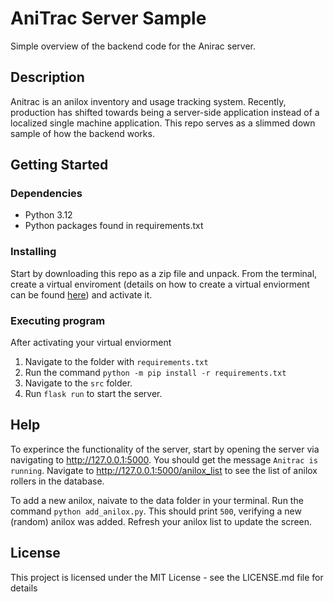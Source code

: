 # AniTrac Server Sample

Simple overview of the backend code for the Anirac server.

## Description

Anitrac is an anilox inventory and usage tracking system. Recently, production has shifted towards being a server-side application instead of a localized single machine application. This repo serves as a slimmed down sample of how the backend works. 

## Getting Started

### Dependencies

* Python 3.12
* Python packages found in requirements.txt

### Installing

Start by downloading this repo as a zip file and unpack. From the terminal, create a virtual enviroment (details on how to create a virtual enviorment can be found [here](https://packaging.python.org/en/latest/guides/installing-using-pip-and-virtual-environments/)) and activate it.

### Executing program

After activating your virtual enviorment
1. Navigate to the folder with `requirements.txt`
2. Run the command `python -m pip install -r requirements.txt`
3. Navigate to the `src` folder.
4. Run `flask run` to start the server.


## Help

To experince the functionality of the server, start by opening the server via navigating to <a href="http://127.0.0.1:5000" target="_blank">http://127.0.0.1:5000</a>. You should get the message `Anitrac is running`. Navigate to <a href="http://127.0.0.1:5000/anilox_list" target="_blank">http://127.0.0.1:5000/anilox_list</a> to see the list of anilox rollers in the database. 

To add a new anilox, naivate to the data folder in your terminal. Run the command `python add_anilox.py`. This should print `500`, verifying a new (random) anilox was added. Refresh your anilox list to update the screen.

## License

This project is licensed under the MIT License - see the LICENSE.md file for details

